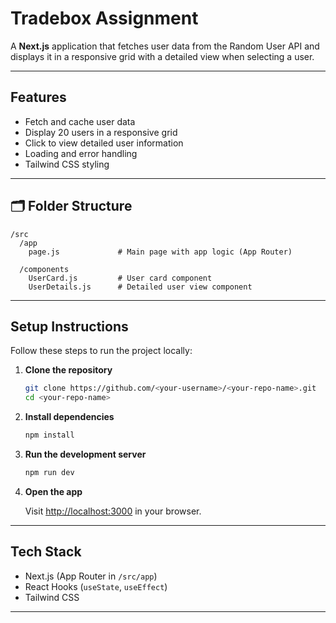 #  Tradebox  Assignment

A **Next.js** application that fetches user data from the Random User API and displays it in a responsive grid with a detailed view when selecting a user.

---

##  Features

* Fetch and cache user data
* Display 20 users in a responsive grid
* Click to view detailed user information
* Loading and error handling
* Tailwind CSS styling

---

## 🗂️ Folder Structure

```
/src
  /app
    page.js             # Main page with app logic (App Router)

  /components
    UserCard.js         # User card component
    UserDetails.js      # Detailed user view component
```

---

##  Setup Instructions

Follow these steps to run the project locally:

1. **Clone the repository**

   ```bash
   git clone https://github.com/<your-username>/<your-repo-name>.git
   cd <your-repo-name>
   ```

2. **Install dependencies**

   ```bash
   npm install
   ```


3. **Run the development server**

   ```bash
   npm run dev
   ```


4. **Open the app**

   Visit [http://localhost:3000](http://localhost:3000) in your browser.

---

##  Tech Stack

* Next.js (App Router in `/src/app`)
* React Hooks (`useState`, `useEffect`)
* Tailwind CSS

---

